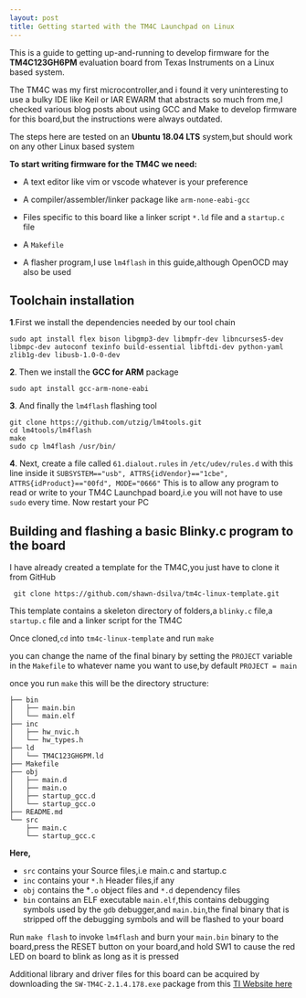```yaml
---
layout: post
title: Getting started with the TM4C Launchpad on Linux
---
```




This is a guide to getting up-and-running to develop firmware for the **TM4C123GH6PM** evaluation board from Texas Instruments on a Linux based system.

The TM4C was my first microcontroller,and i found it very uninteresting to use a bulky IDE like Keil or IAR EWARM that abstracts so much from me,I checked various blog posts about using GCC and Make to develop firmware for this board,but the instructions were always outdated.

The steps here are tested on an **Ubuntu 18.04 LTS** system,but should work on any other Linux based system

  

**To start writing firmware for the TM4C we need:**

- A text editor like vim or vscode whatever is your preference

- A compiler/assembler/linker package like `arm-none-eabi-gcc`

- Files specific to this board like a linker script `*.ld` file and a `startup.c` file

- A `Makefile`

- A flasher program,I use `lm4flash` in this guide,although OpenOCD may also be used

  

## Toolchain installation

  

  **1**.First we install the dependencies needed by our tool chain

    sudo apt install flex bison libgmp3-dev libmpfr-dev libncurses5-dev libmpc-dev autoconf texinfo build-essential libftdi-dev python-yaml zlib1g-dev libusb-1.0-0-dev

 **2**. Then we install the **GCC for ARM** package

  

	sudo apt install gcc-arm-none-eabi

  

**3**. And finally the `lm4flash` flashing tool

  

	git clone https://github.com/utzig/lm4tools.git
	cd lm4tools/lm4flash
	make
	sudo cp lm4flash /usr/bin/

 **4**. Next, create a file called `61.dialout.rules` in `/etc/udev/rules.d`
    with this line inside it `SUBSYSTEM=="usb", ATTRS{idVendor}=="1cbe",
    ATTRS{idProduct}=="00fd", MODE="0666"`  This is to allow any program to read or write to your TM4C 		  Launchpad board,i.e you will not have
    to use `sudo` every time.
    Now restart your PC

## Building and flashing a basic Blinky.c program to the board

I have already created a template for the TM4C,you just have to clone it from GitHub

     git clone https://github.com/shawn-dsilva/tm4c-linux-template.git

This template contains a skeleton directory of folders,a `blinky.c` file,a `startup.c` file and a linker script for the TM4C

Once cloned,`cd` into `tm4c-linux-template` and run `make`

you can change the name of the final binary by setting the `PROJECT` variable in the `Makefile` to whatever name you want to use,by default `PROJECT = main`

once you run `make` this will be the directory structure:

```
├── bin
│   ├── main.bin
│   └── main.elf
├── inc
│   ├── hw_nvic.h
│   └── hw_types.h
├── ld
│   └── TM4C123GH6PM.ld
├── Makefile
├── obj
│   ├── main.d
│   ├── main.o
│   ├── startup_gcc.d
│   └── startup_gcc.o
├── README.md
└── src
    ├── main.c
    └── startup_gcc.c
```
**Here,**
 - `src` contains your Source files,i.e main.c and startup.c
 - `inc` contains your `*.h` Header files,if any
 - `obj` contains the *`.o` object files and `*.d` dependency files
 - `bin` contains an ELF executable `main.elf`,this contains debugging symbols used by  the `gdb` debugger,and `main.bin`,the final binary that is stripped off the debugging symbols and will be flashed to your board
 

Run `make flash` to invoke `lm4flash` and burn your `main.bin` binary to the board,press the RESET button on your board,and hold SW1 to cause the red LED on board to blink as long as it is pressed

Additional library and driver files for this board can be acquired by downloading the `SW-TM4C-2.1.4.178.exe` package from this 
[TI Website here](http://software-dl.ti.com/tiva-c/SW-TM4C/latest/index_FDS.html)